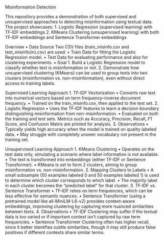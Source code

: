 Misinformation Detection

This repository provides a demonstration of both supervised and unsupervised approaches to detecting misinformation using textual data. The project showcases:
	1.	Logistic Regression (supervised learning) with TF‑IDF embeddings
	2.	KMeans Clustering (unsupervised learning) with both TF‑IDF embeddings and Sentence Transformer embeddings

Overview
	•	Data Source
Two CSV files (train_misinfo.csv and test_misinfo(in).csv) are used:
	•	Train Data for fitting the Logistic Regression model.
	•	Test Data for evaluating performance and also for clustering experiments.
	•	Goal
	1.	Build a Logistic Regression model to classify whether text is misinformation or not.
	2.	Demonstrate how unsupervised clustering (KMeans) can be used to group texts into two clusters (misinformation vs. non-misinformation), even without direct access to training labels.

Supervised Learning Approach
	1.	TF‑IDF Vectorization
	•	Converts raw text into numerical vectors based on term frequency–inverse document frequency.
	•	Trained on the train_misinfo.csv, then applied to the test set.
	2.	Logistic Regression
	•	Uses the TF‑IDF features to learn a decision boundary distinguishing misinformation from non-misinformation.
	•	Evaluated on both the training and test sets. Metrics such as Accuracy, Precision, Recall, F1 Score, and Confusion Matrix are printed for analysis.
	3.	Observations
	•	Typically yields high accuracy when the model is trained on quality labeled data.
	•	May struggle with completely unseen vocabulary not present in the training set.

Unsupervised Learning Approach
	1.	KMeans Clustering
	•	Operates on the test data only, simulating a scenario where label information is not available.
	•	The text is transformed into embeddings (either TF‑IDF or Sentence Transformer).
	•	KMeans is set to form 2 clusters, aiming to group misinformation vs. non-misinformation.
	2.	Mapping Clusters to Labels
	•	A small subsample (50 examples labeled 0 and 50 examples labeled 1) is used to determine which cluster corresponds to which label.
	•	The majority label in each cluster becomes the “predicted label” for that cluster.
	3.	TF‑IDF vs. Sentence Transformer
	•	TF‑IDF relies on term frequencies, which can be less effective for semantic nuances.
	•	Sentence Transformer (using a pretrained model like all-MiniLM-L6-v2) provides context-aware embeddings, improving clustering by capturing more nuanced similarities between texts.
	4.	Observations
	•	TF‑IDF Clustering may suffer if the textual data is too varied or if important context isn’t captured by raw term frequencies.
	•	Sentence Transformer Clustering often has higher recall, since it better identifies subtle similarities, though it may still produce false positives if different contexts share similar terms.
